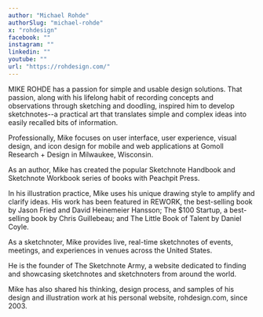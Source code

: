 ```yaml
---
author: "Michael Rohde"
authorSlug: "michael-rohde"
x: "rohdesign"
facebook: ""
instagram: ""
linkedin: ""
youtube: ""
url: "https://rohdesign.com/"
---
```


MIKE ROHDE has a passion for simple and usable design solutions. That passion, along with his lifelong habit of recording concepts and observations through sketching and doodling, inspired him to develop sketchnotes--a practical art that translates simple and complex ideas into easily recalled bits of information.

Professionally, Mike focuses on user interface, user experience, visual design, and icon design for mobile and web applications at Gomoll Research + Design in Milwaukee, Wisconsin.

As an author, Mike has created the popular Sketchnote Handbook and Sketchnote Workbook series of books with Peachpit Press.

In his illustration practice, Mike uses his unique drawing style to amplify and clarify ideas. His work has been featured in REWORK, the best-selling book by Jason Fried and David Heinemeier Hansson; The $100 Startup, a best-selling book by Chris Guillebeau; and The Little Book of Talent by Daniel Coyle.

As a sketchnoter, Mike provides live, real-time sketchnotes of events, meetings, and experiences in venues across the United States.

He is the founder of The Sketchnote Army, a website dedicated to finding and showcasing sketchnotes and sketchnoters from around the world.

Mike has also shared his thinking, design process, and samples of his design and illustration work at his personal website, rohdesign.com, since 2003.
